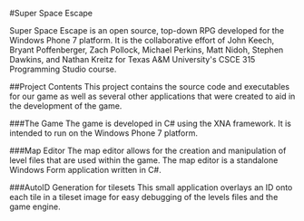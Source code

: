 #Super Space Escape

Super Space Escape is an open source, top-down RPG developed for the Windows Phone 7 platform. It is the collaborative effort of John Keech, Bryant Poffenberger, Zach Pollock, Michael Perkins, Matt Nidoh, Stephen Dawkins, and Nathan Kreitz for Texas A&M University's CSCE 315 Programming Studio course.

##Project Contents
This project contains the source code and executables for our game as well as several other applications that were created to aid in the development of the game.

###The Game
The game is developed in C# using the XNA framework. It is intended to run on the Windows Phone 7 platform.

###Map Editor
The map editor allows for the creation and manipulation of level files that are used within the game. The map editor is a standalone Windows Form application written in C#.

###AutoID Generation for tilesets
This small application overlays an ID onto each tile in a tileset image for easy debugging of the levels files and the game engine.
